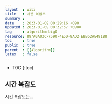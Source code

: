 ```yaml
---
layout  : wiki
title   : 시간 복잡도
summary : 
date    : 2023-01-09 00:29:16 +090
updated : 2023-01-09 00:32:37 +0900
tag     : algorithm bigO
resource: 89/A0A03C-7590-4E6D-8AD2-EBB62AE491B8
toc     : true
public  : true
parent  : [[Algorithm]]
latex   : false
---
```

* TOC
{:toc}

## 시간 복잡도
시간 복잡도는... 
